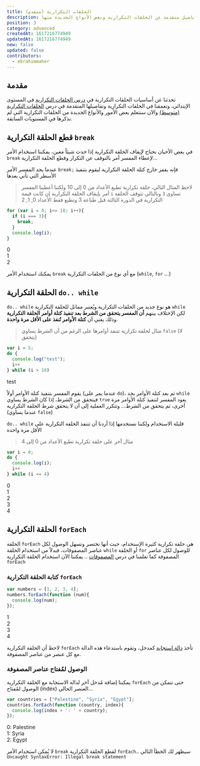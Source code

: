 ```yaml
---
title: الحلقات التكرارية (متقدم)
description: شرح تفاصيل متقدمة عن الحلقات التكرارية وبعض اﻷنواع الجديدة منها (do.. while, forEach)
position: 3
category: advanced
createdAt: 1617216774949
updatedAt: 1617216774949
new: false
updated: false
contributors:
  - ebrahimmaher
---
```


## مقدمة
تحدثنا عن أساسيات الحلقات التكرارية في [درس الحلقات التكرارية](/tutorials/algorithms/fundamentals/loops) في المستوى اﻹبتدائي، وتعمقنا في الحلقات التكرارية وتفاصيلها المتقدمة في درس [الحلقات التكرارية (متوسط)](/tutorials/algorithms/intermediate/loops) واﻵن سنتعلم بعض اﻷمور  واﻷنواع الجديدة من الحلقات التكرارية التي لم نذكرها في المستويات السابقة.

## قطع الحلقة التكرارية `break`
في بعض اﻷحيان نحتاج لإيقاف الحلقة التكرارية إذا حدث شيئاً معين، يمكننا استخدام اﻷمر `break` لإعطاء المفسر أمر بالتوقف عن التكرار وقطع الحلقة التكرارية... 

<base-alert type="tip">

عندما يجد المفسر اﻷمر `break;` فإنه يقفز خارج كتلة الحلقة التكرارية ليقوم بتنفيذ اﻷسطر التي تأتي بعدها

</base-alert>

> لاحظ المثال التالي، حلقة تكرارية تطبع اﻷعداد من 0 إلى 10 ولكننا أعطينا المفسر أمر بإيقاف الحلقة التكرارية إن كانت قيمة `i` تساوي `3` وبالتالي تتوقف الحلقة التكرارية في الدورة الثالثة قبل طباعة 3 وتطبع فقط اﻷعداد 0, 1, 2

```js
for (var i = 0; i<= 10; i++){
  if (i === 3){
    break;
  }
  console.log(i);
}
```
<code-result>
0
<br>
1
<br>
2
</code-result>

<base-alert type="info">

يمكنك استخدام اﻷمر `break` مع أي نوع من الحلقات التكرارية (`while`, `for` ...)

</base-alert>


## الحلقة التكرارية `do.. while`
`do.. while` هو نوع جديد من الحلقات التكرارية ويُعتبر مماثل للحلقة التكرارية `while` لكن اﻹختلاف بينهم **أن المفسر يتحقق من الشرط بعد تنفيذ كتلة أوامر الحلقة التكرارية** وذلك يعني أن **كتلة اﻷوامر تُنفذ على اﻷقل مرة واحدة**.

> مثال لحلقة تكرارية تتنفذ أوامرها على الرغم من أن الشرط يساوي `false` (لا يتحقق)

```js
var i = 5;
do {
  console.log("test");
  i++
} while (i > 10)
```
<code-result>
test
</code-result>

<base-alert type="info">

يقوم المفسر بتنفيذ كتلة الأوامر أولاً (عندما يمر على `do`)، ثم بعد كتلة اﻷوامر يجد `while` فيتحقق من الشرط، إذا كان الشرط يساوي `true` يعود المفسر لتنفيذ كتلة اﻷوامر مرة أخرى، ثم يتحقق من الشرط... وتتكرر العملية إلى أن ﻻ يتحقق شرط الحلقة التكرارية (عندما يساوي `false`)

</base-alert>

<base-alert type="tip">

`do.. while` قليلة الاستخدام ولكننا نستخدمها إذا أردنا أن تتنفذ الحلقة التكرارية على اﻷقل مرة واحدة

</base-alert>


> مثال آخر على حلقة تكرارية تطبع اﻷعداد من 0 إلى 4
```js
var i = 0;
do {
  console.log(i);
  i++
} while (i <= 4)
```
<code-result>
0
<br>
1
<br>
2
<br>
3
<br>
4
</code-result>

## الحلقة التكرارية `forEach`
الحلقة `forEach` هي حلقة تكرارية كثيرة اﻹستخدام، حيث أنها تختصر وتسهل الوصول لكل عناصر المصفوفات، فبدلاً من استخدام الحلقة `while` أو الحلقة `for` للوصول لكل عناصر المصفوفة كما تعلمنا في درس [المصفوفات](/tutorials/algorithms/intermediate/arrays#الوصول-لكل-عناصر-المصفوفة) .. يمكننا اﻵن استخدام الحلقة التكرارية `forEach`

### كتابة الحلقة التكرارية `forEach`
```js
var numbers = [1, 2, 3, 4];
numbers.forEach(function (num){
  console.log(num);
});
```
<code-result>
1
<br>
2
<br>
3
<br>
4
</code-result>

<base-alert type="info">

لاحظ أن الحلقة التكرارية `forEach` تأخذ [دالة استجابة](/tutorials/algorithms/advanced/functions#كتابة-دوال-اﻹستجابة) كمدخل، وتقوم باستدعاء هذه الدالة مع كل عنصر من عناصر المصفوفة.

</base-alert>


### الوصول لمُفتاح عناصر المصفوفة
يمكننا إضافة مُدخل آخر لدالة الاستجابة مع الحلقة التكرارية `forEach` حتى نتمكن من الوصول لمُفتاح (index) العنصر الحالي...
```js
var countries = ["Palestine", "Syria", "Egypt"];
countries.forEach(function (country, index){
  console.log(index + ': ' + country);
});
```
<code-result>
0: Palestine
<br>
1: Syria
<br>
2: Egypt
</code-result>

<base-alert type="error">

لا يُمكن استخدام اﻷمر `break` لقطع الحلقة التكرارية `forEach`.. سيظهر لك الخطأ التالي
`Uncaught SyntaxError: Illegal break statement`

</base-alert>

<!-- 
<quiz>

قم بكتابة دالة تقوم بحساب اﻷسس (قوى العدد) 
مثلاً **2<sup>2</sup>**
 بحيث تأخذ مُدخلين، اﻷول عدد والثاني عدد (أس) وتقوم بطباعة العدد اﻷول أسّ الثاني..

مثلاً لو أدخلنا لها `(3, 2)` يكون الناتج **3<sup>2</sup>** يساوي **9**

</quiz>

<expand full button-text="الحصول على مساعدة" hide-text="إخفاء">


</expand>


<expand full button-text="عرض الحل" hide-text="إخفاء الحل">

```js

```

</expand>

<br> -->
